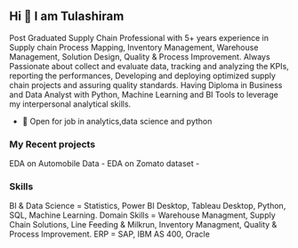 ## Hi 👋 I am Tulashiram
Post Graduated Supply Chain Professional with 5+ years experience in Supply chain Process Mapping, Inventory Management, Warehouse Management, Solution Design, Quality & Process Improvement. Always Passionate about collect and evaluate data, tracking and analyzing the KPIs, reporting the performances, Developing and deploying optimized supply chain projects and assuring quality standards. Having Diploma in Business and Data Analyst with Python, Machine Learning and BI Tools to leverage my interpersonal analytical skills.
- 🤝 Open for job in  analytics,data science and python

### My Recent projects 
EDA on Automobile Data - 
EDA on Zomato dataset - 

### Skills
BI & Data Science = Statistics, Power BI Desktop, Tableau Desktop, Python, SQL, Machine Learning.
Domain Skills = Warehouse Managment, Supply Chain Solutions, Line Feeding & Milkrun, Inventory Managment, Quality & Process Improvement.
ERP = SAP, IBM AS 400, Oracle
